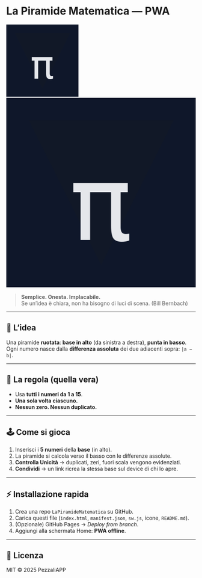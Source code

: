 # La Piramide Matematica — PWA

![Icon-192](icon-192.png) ![Icon-512](icon-512.png)

> **Semplice. Onesta. Implacabile.**  
> Se un’idea è chiara, non ha bisogno di luci di scena. (Bill Bernbach)

---

## 🎯 L’idea
Una piramide **ruotata**: **base in alto** (da sinistra a destra), **punta in basso**.  
Ogni numero nasce dalla **differenza assoluta** dei due adiacenti sopra: `|a − b|`.

---

## 🧩 La regola (quella vera)
- Usa **tutti i numeri da 1 a 15**.  
- **Una sola volta ciascuno.**  
- **Nessun zero. Nessun duplicato.**

---

## 🕹️ Come si gioca
1. Inserisci i **5 numeri** della **base** (in alto).  
2. La piramide si calcola verso il basso con le differenze assolute.  
3. **Controlla Unicità** → duplicati, zeri, fuori scala vengono evidenziati.  
4. **Condividi** → un link ricrea la stessa base sul device di chi lo apre.

---

## ⚡ Installazione rapida
1. Crea una repo `LaPiramideMatematica` su GitHub.  
2. Carica questi file (`index.html`, `manifest.json`, `sw.js`, icone, `README.md`).  
3. (Opzionale) GitHub Pages → *Deploy from branch*.  
4. Aggiungi alla schermata Home: **PWA offline**.

---

## 📜 Licenza
MIT © 2025 PezzaliAPP
